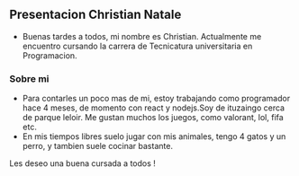 

## Presentacion Christian Natale
- Buenas tardes a todos, mi nombre es Christian. Actualmente me encuentro cursando la carrera de Tecnicatura universitaria en Programacion. 


### Sobre mi
- Para contarles un poco mas de mi, estoy trabajando como programador hace 4 meses, de momento con react y nodejs.Soy de ituzaingo cerca de parque leloir. Me gustan muchos los juegos, como valorant, lol, fifa etc. 
- En mis tiempos libres suelo jugar con mis animales, tengo 4 gatos y un perro, y tambien suele cocinar bastante.

Les deseo una buena cursada a todos !
